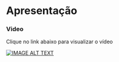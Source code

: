 # Apresentação

### Video

Clique no link abaixo para visualizar o vídeo

[![IMAGE ALT TEXT](http://img.youtube.com/vi/5b91sx0OvTw/0.jpg)](http://[www.youtube.com/watch?v=YOUTUBE_VIDEO_ID_HERE](https://www.youtube.com/watch?v=5b91sx0OvTw) "Projeto de Aplicação Distribuída Dog's Friend")